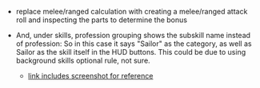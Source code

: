 - replace melee/ranged calculation with creating a melee/ranged attack roll and inspecting the parts to determine the bonus


- And, under skills, profession grouping shows the subskill name instead of profession:  So in this case it says "Sailor" as the category, as well as Sailor as the skill itself in the HUD buttons.  This could be due to using background skills optional rule, not sure.
  - [link includes screenshot for reference](https://discord.com/channels/852297995907366922/1135052770173530222/1359581742150975780)